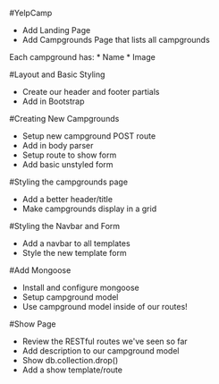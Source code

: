 #YelpCamp

* Add Landing Page
* Add Campgrounds Page that lists all campgrounds


Each campground has:
    * Name
    * Image
    
#Layout and Basic Styling

* Create our header and footer partials
* Add in Bootstrap



#Creating New Campgrounds
* Setup new campground POST route
* Add in body parser
* Setup route to show form
* Add basic unstyled form


#Styling the campgrounds page

* Add a better header/title
* Make campgrounds display in a grid

#Styling the Navbar and Form

* Add a navbar to all templates
* Style the new template form


#Add Mongoose

* Install and configure mongoose
* Setup campground model
* Use campground model inside of our routes!


#Show Page

* Review the RESTful routes we've seen so far
* Add description to our campground model
* Show db.collection.drop()
* Add a show template/route
